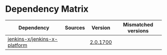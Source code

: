 # Dependency Matrix

Dependency | Sources | Version | Mismatched versions
---------- | ------- | ------- | -------------------
[jenkins-x/jenkins-x-platform](https://github.com/jenkins-x/jenkins-x-platform) |  | [2.0.1700](https://github.com/jenkins-x/jenkins-x-platform/releases/tag/v2.0.1700) | 
